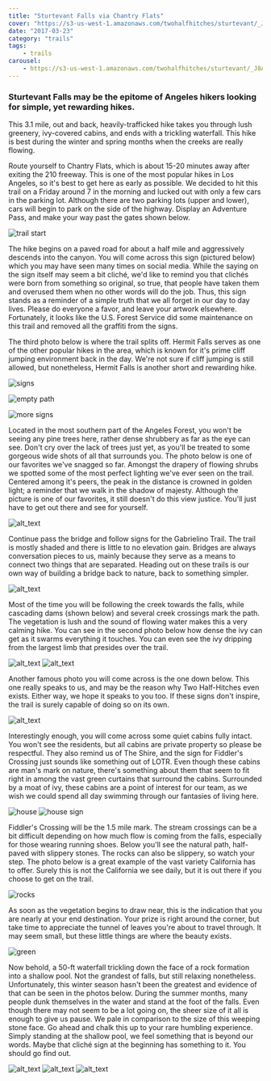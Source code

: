 ```yaml
---
title: "Sturtevant Falls via Chantry Flats"
cover: "https://s3-us-west-1.amazonaws.com/twohalfhitches/sturtevant/_J8A4928.jpg"
date: "2017-03-23"
category: "trails"
tags:
    - trails
carousel:
    - https://s3-us-west-1.amazonaws.com/twohalfhitches/sturtevant/_J8A4807.jpg
---
```


### Sturtevant Falls may be the epitome of Angeles hikers looking for simple, yet rewarding hikes.
 
This 3.1 mile, out and back, heavily-trafficked hike takes you 
through lush greenery, ivy-covered cabins, and ends with a trickling waterfall. 
This hike is best during the winter and spring months when the creeks are really flowing.

Route yourself to Chantry Flats, which is about 15-20 minutes away after exiting 
the 210 freeway. This is one of the most popular hikes in Los Angeles, so it's best 
to get here as early as possible. We decided to hit this trail on a Friday around 7 
in the morning and lucked out with only a few cars in the parking lot. Although 
there are two parking lots (upper and lower), cars will begin to park on the side 
of the highway. Display an Adventure Pass, and make your way past the gates shown 
below. 

![trail start](https://s3-us-west-1.amazonaws.com/twohalfhitches/sturtevant/_J8A4807.jpg)

The hike begins on a paved road for about a half mile and aggressively descends 
into the canyon. You will come across this sign (pictured below) which you may 
have seen many times on social media. While the saying on the sign itself may 
seem a bit cliché, we'd like to remind you that clichés were born from something 
so original, so true, that people have taken them and overused them when no other 
words will do the job. Thus, this sign stands as a reminder of a simple truth that 
we all forget in our day to day lives. Please do everyone a favor, and leave your 
artwork elsewhere. Fortunately, it looks like the U.S. Forest Service did some 
maintenance on this trail and removed all the graffiti from the signs.  

The third photo below is where the trail splits off. Hermit Falls serves as one of 
the other popular hikes in the area, which is known for it's prime cliff jumping 
environment back in the day. We're not sure if cliff jumping is still allowed, but 
nonetheless, Hermit Falls is another short and rewarding hike.

![signs](https://s3-us-west-1.amazonaws.com/twohalfhitches/sturtevant/_J8A4812.jpg "Signs")

![empty path](https://s3-us-west-1.amazonaws.com/twohalfhitches/sturtevant/_J8A4816.jpg "empty path")

![more signs](https://s3-us-west-1.amazonaws.com/twohalfhitches/sturtevant/_J8A4813.jpg "more signs")

Located in the most southern part of the Angeles Forest, you won't be seeing any 
pine trees here, rather dense shrubbery as far as the eye can see. Don't cry over 
the lack of trees just yet, as you'll be treated to some gorgeous wide shots of all 
that surrounds you. The photo below is one of our favorites we've snagged so far. 
Amongst the drapery of flowing shrubs we spotted some of the most perfect lighting 
we've ever seen on the trail. Centered among it's peers, the peak in the distance 
is crowned in golden light; a reminder that we walk in the shadow of majesty. 
Although the picture is one of our favorites, it still doesn't do this view justice. 
You'll just have to get out there and see for yourself. 

![alt_text](https://s3-us-west-1.amazonaws.com/twohalfhitches/sturtevant/_J8A4815.jpg "woah")

Continue pass the bridge and follow signs for the Gabrielino Trail. The trail is 
mostly shaded and there is little to no elevation gain. Bridges are always 
conversation pieces to us, mainly because they serve as a means to connect 
two things that are separated. Heading out on these trails is our own way of 
building a bridge back to nature, back to something simpler. 

![alt_text](https://s3-us-west-1.amazonaws.com/twohalfhitches/sturtevant/_J8A4827.jpg "bridge")

Most of the time you will be following the creek towards the falls, while cascading 
dams (shown below) and several creek crossings mark the path. The vegetation is 
lush and the sound of flowing water makes this a very calming hike. You can see 
in the second photo below how dense the ivy can get as it swarms everything it 
touches. You can even see the ivy dripping from the largest limb that presides over 
the trail. 

![alt_text](https://s3-us-west-1.amazonaws.com/twohalfhitches/sturtevant/_J8A4847.jpg "one")
![alt_text](https://s3-us-west-1.amazonaws.com/twohalfhitches/sturtevant/_J8A4857.jpg "two")

Another famous photo you will come across is the one down below. This one really 
speaks to us, and may be the reason why Two Half-Hitches even exists. Either way, 
we hope it speaks to you too. If these signs don't inspire, the trail is surely 
capable of doing so on its own.

![alt_text](https://s3-us-west-1.amazonaws.com/twohalfhitches/sturtevant/_J8A4893.jpg "three")

Interestingly enough, you will come across some quiet cabins fully intact. You 
won't see the residents, but all cabins are private property so please be respectful. 
They also remind us of The Shire, and the sign for Fiddler's Crossing just sounds 
like something out of LOTR. Even though these cabins are man's mark on nature, 
there's something about them that seem to fit right in among the vast green 
curtains that surround the cabins. Surrounded by a moat of ivy, these cabins 
are a point of interest for our team, as we wish we could spend all day swimming 
through our fantasies of living here. 

![house](https://s3-us-west-1.amazonaws.com/twohalfhitches/sturtevant/_J8A4894.jpg "house")
![house sign](https://s3-us-west-1.amazonaws.com/twohalfhitches/sturtevant/_J8A4899.jpg "house sign")

Fiddler's Crossing will be the 1.5 mile mark. The stream crossings can be a bit 
difficult depending on how much flow is coming from the falls, especially for 
those wearing running shoes. Below you'll see the natural path, half-paved with 
slippery stones. The rocks can also be slippery, so watch your step. The photo 
below is a great example of the vast variety California has to offer. Surely this 
is not the California we see daily, but it is out there if you choose to get on the 
trail. 

![rocks](https://s3-us-west-1.amazonaws.com/twohalfhitches/sturtevant/_J8A4904.jpg "rocks")

As soon as the vegetation begins to draw near, this is the indication that you 
are nearly at your end destination. Your prize is right around the corner, but 
take time to appreciate the tunnel of leaves you're about to travel through. It 
may seem small, but these little things are where the beauty exists.

![green](https://s3-us-west-1.amazonaws.com/twohalfhitches/sturtevant/_J8A4914.jpg "green")

Now behold, a 50-ft waterfall trickling down the face of a rock formation into 
a shallow pool. Not the grandest of falls, but still relaxing nonetheless. 
Unfortunately, this winter season hasn't been the greatest and evidence of 
that can be seen in the photos below. During the summer months, many people 
dunk themselves in the water and stand at the foot of the falls. Even though 
there may not seem to be a lot going on, the sheer size of it all is enough to 
give us pause. We pale in comparison to the size of this weeping stone face. Go 
ahead and chalk this up to your rare humbling experience. Simply standing at 
the shallow pool, we feel something that is beyond our words. Maybe that cliché 
sign at the beginning has something to it. You should go find out. 

![alt_text](https://s3-us-west-1.amazonaws.com/twohalfhitches/sturtevant/_J8A4934.jpg "waterfall")
![alt_text](https://s3-us-west-1.amazonaws.com/twohalfhitches/sturtevant/_J8A4933.jpg "the end")
![alt_text](https://s3-us-west-1.amazonaws.com/twohalfhitches/sturtevant/_J8A4951.jpg "welcome sign")